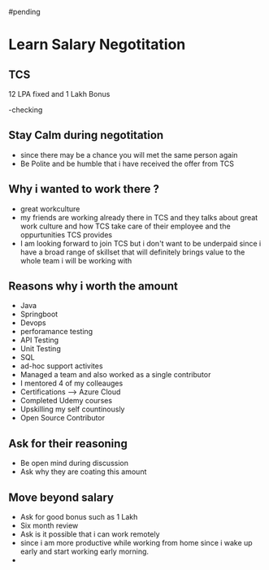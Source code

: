 #pending 

# Learn Salary Negotitation

## TCS 
12 LPA fixed and 1 Lakh Bonus 

-checking


## Stay Calm during negotitation
- since there may be a chance you will met the same person again
- Be Polite and be humble that i have received the offer from TCS

## Why i wanted to work there ?
- great workculture 
- my friends are working already there in TCS and they talks about great work culture and how TCS take care of their employee and the oppurtunities TCS provides
- I am looking forward to join TCS but i don't want to be underpaid since i have a broad range of skillset that will definitely brings value to the whole team i will be working with 



## Reasons why i worth the amount
- Java
- Springboot
- Devops 
- perforamance testing 
- API Testing 
- Unit Testing 
- SQL 
- ad-hoc support activites 
- Managed a team and also worked as a single contributor 
- I mentored 4 of my colleauges
- Certifications --> Azure Cloud 
- Completed Udemy courses 
- Upskilling my self countinously
- Open Source Contributor 


##  Ask for their reasoning
- Be open mind during discussion
- Ask why they are coating this amount 


## Move beyond salary
- Ask for good bonus such as 1 Lakh
- Six month review 
- Ask is it possible that i can work remotely 
- since i am more productive while working from home since i wake up early and start working early morning.
- 








